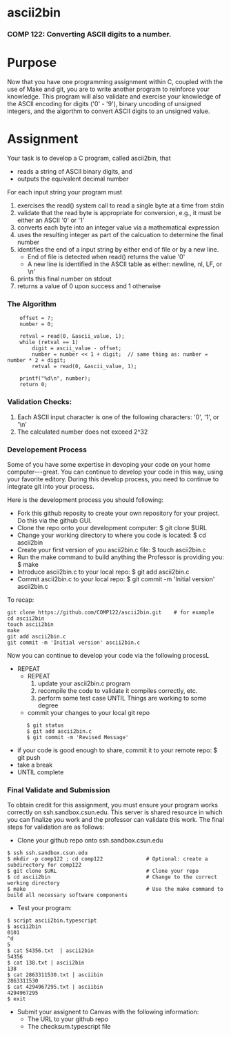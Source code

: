 # ascii2bin

### COMP 122: Converting ASCII digits to a number.


# Purpose
Now that you have one programming assignment within C, coupled with the use of Make and git, you are to write another program to reinforce your knowledge.  This program will also validate and exercise your knowledge of the ASCII encoding for digits ('0' - '9'), binary uncoding of unsigned integers, and the algorthm to convert ASCII digits to an unsigned value.

# Assignment
Your task is to develop a C program, called ascii2bin, that
  * reads a string of ASCII binary digits, and 
  * outputs the equivalent decimal number 

For each input string your program must
  1. exercises the read() system call to read a single byte at a time from stdin
  1. validate that the read byte is appropriate for conversion, e.g., it must be either an ASCII '0' or '1'
  1. converts each byte into an integer value via a mathematical expression
  1. uses the resulting integer as part of the calcuation to determine the final number
  1. identifies the end of a input string by either end of file or by a new line.
      *  End of file is detected when read() returns the value '0'
      *  A new line is identified in the ASCII table as either: newline, nl, LF, or \n'
  3. prints this final number on stdout
  4. returns a value of 0 upon success and 1 otherwise


### The Algorithm
```
    offset = ?;
    number = 0;
    
    retval = read(0, &ascii_value, 1);
    while (retval == 1)
        digit = ascii_value - offset;
        number = number << 1 + digit;  // same thing as: number = number * 2 + digit; 
        retval = read(0, &ascii_value, 1);
        
    printf("%d\n", number);
    return 0;
```

### Validation Checks:
1. Each ASCII input character is one of the following characters: '0', '1', or '\n'
1. The calculated number does not exceed 2^32

### Developement Process
Some of you have some expertise in devoping your code on your home computer---great.  You can continue to develop your code in this way, using your favorite editory.  During this develop process, you need to continue to integrate git into your process.  

Here is the development process you should following:

  * Fork this github reposity to create your own repository for your project.  Do this via the github GUI.
  * Clone the repo onto your development computer:  $ git clone $URL
  * Change your working directory to where you code is located:  $ cd ascii2bin
  * Create your first version of you ascii2bin.c file: $ touch ascii2bin.c
  * Run the make command to build anything the Professor is providing you: $ make
  * Introduce ascii2bin.c to your local repo: $ git add ascii2bin.c
  * Commit ascii2bin.c to your local repo:  $ git commit -m 'Initial version' ascii2bin.c

To recap:
```
git clone https://github.com/COMP122/ascii2bin.git    # for example
cd ascii2bin
touch ascii2bin
make
git add ascii2bin.c
git commit -m 'Initial version' ascii2bin.c
```

Now you can continue to develop your code via the following processL

  * REPEAT
    * REPEAT
      1. update your ascii2bin.c program
      1. recompile the code to validate it compiles correctly, etc.
      1. perform some test case
    UNTIL Things are working to some degree
    * commit your changes to your local git repo
    ```
       $ git status
       $ git add ascii2bin.c
       $ git commit -m 'Revised Message'
    ```
   * if your code is good enough to share, commit it to your remote repo:  $ git push
   * take a break
* UNTIL complete


### Final Validate and Submission
To obtain credit for this assignment, you must ensure your program works correctly on ssh.sandbox.csun.edu.  This server is shared resource in which you can finalize you work and the professor can validate this work.  The final steps for validation are as follows:

* Clone your github repo onto ssh.sandbox.csun.edu
```
$ ssh ssh.sandbox.csun.edu
$ mkdir -p comp122 ; cd comp122              # Optional: create a subdirectory for comp122
$ git clone $URL                             # Clone your repo
$ cd ascii2bin                               # Change to the correct working directory
$ make                                       # Use the make command to build all necessary software components 
```

* Test your program:
```
$ script ascii2bin.typescript 
$ ascii2bin
0101
^d
5
$ cat 54356.txt  | ascii2bin
54356
$ cat 138.txt | ascii2bin
138
$ cat 2863311530.txt | asciibin
2863311530
$ cat 4294967295.txt | asciibin
4294967295
$ exit
```

* Submit your assignent to Canvas with the following information:
  * The URL to your github repo
  * The checksum.typescript file

